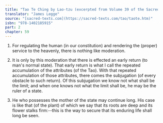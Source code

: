 ```yaml
---
title: "Tao Te Ching by Lao-tzu (excerpted from Volume 39 of the Sacred Books of the East.)"
translator: "James Legge"
source: "[sacred-texts.com](https://sacred-texts.com/tao/taote.htm)"
isbn: "978-1402185915"
part: 2
chapter: 59
---
```

1. For regulating the human (in our constitution) and rendering the
(proper) service to the heavenly, there is nothing like moderation.

2. It is only by this moderation that there is effected an early return
(to man's normal state). That early return is what I call the repeated
accumulation of the attributes (of the Tao). With that repeated accumulation
of those attributes, there comes the subjugation (of every obstacle
to such return). Of this subjugation we know not what shall be the
limit; and when one knows not what the limit shall be, he may be the
ruler of a state. 

3. He who possesses the mother of the state may continue long. His
case is like that (of the plant) of which we say that its roots are
deep and its flower stalks firm:--this is the way to secure that its
enduring life shall long be seen.